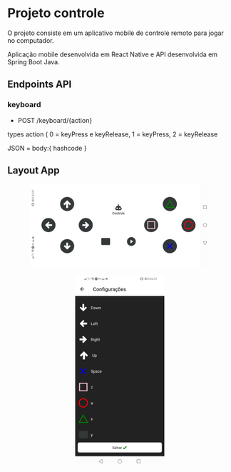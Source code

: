 # Projeto controle

 O projeto consiste em um aplicativo mobile de controle remoto para jogar no computador. 
 
 Aplicação mobile desenvolvida em React Native e API desenvolvida em Spring Boot Java.

## Endpoints API

### keyboard
* POST /keyboard/{action}

types action ( 0 = keyPress e keyRelease, 1 = keyPress, 2 = keyRelease

JSON = body:{ hashcode }


## Layout App

 
<p align="center">
  <img alt="Interface da aplicação" src="./app/github/captura.jpg" width="80%" height="auto">
</p>

<p align="center">
  <img alt="Responsivo" src="./app/github/captura2.jpg" width="200" height="auto">
</p>


